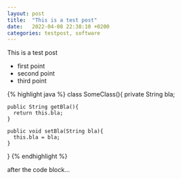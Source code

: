 ```yaml
---
layout: post
title:  "This is a test post"
date:   2022-04-08 22:38:10 +0200
categories: testpost, software
---
```


This is a test post

* first point
* second point
* third point

{% highlight java %}
class SomeClass(){
    private String bla;
    
    public String getBla(){
      return this.bla;
    }

    public void setBla(String bla){
      this.bla = bla;
    }
}
{% endhighlight %}


after the code block...
